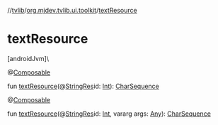 //[tvlib](../../index.md)/[org.mjdev.tvlib.ui.toolkit](index.md)/[textResource](text-resource.md)

# textResource

[androidJvm]\

@[Composable](https://developer.android.com/reference/kotlin/androidx/compose/runtime/Composable.html)

fun [textResource](text-resource.md)(@[StringRes](https://developer.android.com/reference/kotlin/androidx/annotation/StringRes.html)id: [Int](https://kotlinlang.org/api/latest/jvm/stdlib/kotlin/-int/index.html)): [CharSequence](https://kotlinlang.org/api/latest/jvm/stdlib/kotlin/-char-sequence/index.html)

@[Composable](https://developer.android.com/reference/kotlin/androidx/compose/runtime/Composable.html)

fun [textResource](text-resource.md)(@[StringRes](https://developer.android.com/reference/kotlin/androidx/annotation/StringRes.html)id: [Int](https://kotlinlang.org/api/latest/jvm/stdlib/kotlin/-int/index.html), vararg args: [Any](https://kotlinlang.org/api/latest/jvm/stdlib/kotlin/-any/index.html)): [CharSequence](https://kotlinlang.org/api/latest/jvm/stdlib/kotlin/-char-sequence/index.html)
